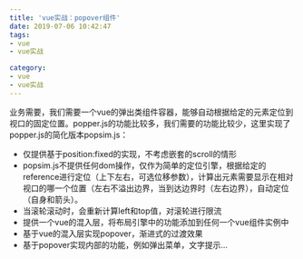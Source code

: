 ```yaml
---
title: 'vue实战：popover组件'
date: 2019-07-06 10:42:47
tags:
- vue
- vue实战

category:
- vue
- vue实战
---
```


业务需要，我们需要一个vue的弹出类组件容器，能够自动根据给定的元素定位到视口的固定位置。popper.js的功能比较多，我们需要的功能比较少，这里实现了popper.js的简化版本popsim.js：
* 仅提供基于position:fixed的实现，不考虑嵌套的scroll的情形
* popsim.js不提供任何dom操作，仅作为简单的定位引擎，根据给定的reference进行定位（上下左右，可选位移参数），计算出元素需要显示在相对视口的哪一个位置（左右不溢出边界，当到达边界时（左右边界），自动定位（自身和箭头）。
* 当滚轮滚动时，会重新计算left和top值，对滚轮进行限流
* 提供一个vue的混入层，将布局引擎中的功能添加到任何一个vue组件实例中
* 基于vue的混入层实现popover，渐进式的过渡效果
* 基于popover实现内部的功能，例如弹出菜单，文字提示...